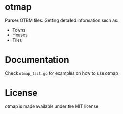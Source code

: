 # otmap

Parses OTBM files. Getting detailed information such as:

- Towns
- Houses
- Tiles

# Documentation

Check `otmap_test.go` for examples on how to use otmap

# License

otmap is made available under the MIT license